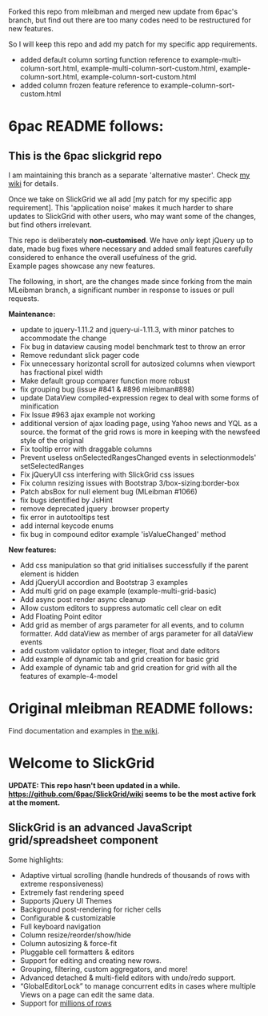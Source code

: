 Forked this repo from mleibman and merged new update from 6pac's branch, but find out there are too many codes need to be restructured for new features. 

So I will keep this repo and add my patch for my specific app requirements.

* added default column sorting function
    reference to example-multi-column-sort.html, example-multi-column-sort-custom.html, example-column-sort.html, example-column-sort-custom.html
* added column frozen feature
    reference to example-column-sort-custom.html

# 6pac README follows:

## This is the 6pac slickgrid repo

I am maintaining this branch as a separate 'alternative master'. Check [my wiki](https://github.com/6pac/SlickGrid/wiki) for details.

Once we take on SlickGrid we all add [my patch for my specific app requirement]. This 'application noise' makes it much harder to share updates to SlickGrid with other users, who may want some of the changes, but find others irrelevant.  

This repo is deliberately **non-customised**. We have *only* kept jQuery up to date, made bug fixes where necessary and added small features carefully considered to enhance the overall usefulness of the grid.  
Example pages showcase any new features.

The following, in short, are the changes made since forking from the main MLeibman branch, a significant number in response to issues or pull requests.

**Maintenance:**

* update to jquery-1.11.2 and jquery-ui-1.11.3, with minor patches to accommodate the change
* Fix bug in dataview causing model benchmark test to throw an error
* Remove redundant slick pager code
* Fix unnecessary horizontal scroll for autosized columns when viewport has fractional pixel width
* Make default group comparer function more robust
* fix grouping bug (issue #841 & #896 mleibman#898)
* update DataView compiled-expression regex to deal with some forms of minification
* Fix Issue #963 ajax example not working
* additional version of ajax loading page, using Yahoo news and YQL as a source. the format of the grid rows is more in keeping with the newsfeed style of the original
* Fix tooltip error with draggable columns 
* Prevent useless onSelectedRangesChanged events in selectionmodels' setSelectedRanges
* Fix jQueryUI css interfering with SlickGrid css issues
* Fix column resizing issues with Bootstrap 3/box-sizing:border-box
* Patch absBox for null element bug (MLeibman #1066)
* fix bugs identified by JsHint
* remove deprecated jquery .browser property
* fix error in autotooltips test
* add internal keycode enums
* fix bug in compound editor example 'isValueChanged' method

**New features:**

* Add css manipulation so that grid initialises successfully if the parent element is hidden
* Add jQueryUI accordion and Bootstrap 3 examples
* Add multi grid on page example (example-multi-grid-basic)
* Add async post render async cleanup
* Allow custom editors to suppress automatic cell clear on edit
* Add Floating Point editor
* Add grid as member of args parameter for all events, and to column formatter. Add dataView as member of args parameter for all dataView events
* add custom validator option to integer, float and date editors
* Add example of dynamic tab and grid creation for basic grid 
* Add example of dynamic tab and grid creation for grid with all the features of example-4-model

# Original mleibman README follows:





Find documentation and examples in [the wiki](https://github.com/mleibman/SlickGrid/wiki).

# Welcome to SlickGrid

**UPDATE:  This repo hasn't been updated in a while. https://github.com/6pac/SlickGrid/wiki seems to be the most active fork at the moment.**

## SlickGrid is an advanced JavaScript grid/spreadsheet component

Some highlights:

* Adaptive virtual scrolling (handle hundreds of thousands of rows with extreme responsiveness)
* Extremely fast rendering speed
* Supports jQuery UI Themes
* Background post-rendering for richer cells
* Configurable & customizable
* Full keyboard navigation
* Column resize/reorder/show/hide
* Column autosizing & force-fit
* Pluggable cell formatters & editors
* Support for editing and creating new rows.
* Grouping, filtering, custom aggregators, and more!
* Advanced detached & multi-field editors with undo/redo support.
* “GlobalEditorLock” to manage concurrent edits in cases where multiple Views on a page can edit the same data.
* Support for [millions of rows](http://stackoverflow.com/a/2569488/1269037)
